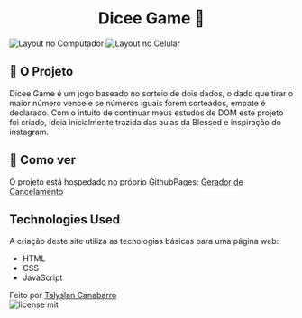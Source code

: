 <h1 align="center"> Dicee Game 🎲</h1>

<img src="https://github.com/Talyslan/Gerador-de-Cancelamento/assets/78499700/79dc42a1-54ff-421d-be7a-a9fb8cabc11b" alt="Layout no Computador" />
<img src="https://github.com/Talyslan/Gerador-de-Cancelamento/assets/78499700/c56c83f7-6098-43a5-a9b3-26fd7c7ebfc4" alt="Layout no Celular" />


## 🗿 O Projeto

Dicee Game é um jogo baseado no sorteio de dois dados, o dado que tirar o maior número vence e se números iguais forem sorteados, empate é declarado. Com o intuito de continuar meus estudos de DOM este projeto foi criado, ideia inicialmente trazida das aulas da Blessed e inspiração do instagram.

## 📌 Como ver

O projeto está hospedado no próprio GithubPages:
[Gerador de Cancelamento](https://talyslan.github.io/Dicee-Game/)


## Technologies Used

A criação deste site utiliza as tecnologias básicas para uma página web:

- HTML
- CSS
- JavaScript

Feito por <a href="https://github.com/Talyslan">Talyslan Canabarro</a>
<br/>
<img src="https://img.shields.io/badge/license-MIT-8A2BE2" alt="license mit" />